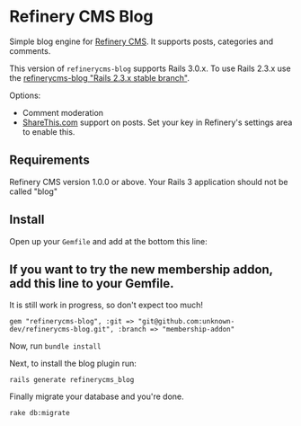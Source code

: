 # Refinery CMS Blog

Simple blog engine for [Refinery CMS](http://refinerycms.com). It supports posts, categories and comments.

This version of `refinerycms-blog` supports Rails 3.0.x. To use Rails 2.3.x use the [refinerycms-blog "Rails 2.3.x stable branch"](http://github.com/resolve/refinerycms-blog/tree/rails2-stable).

Options:

* Comment moderation
* [ShareThis.com](http://sharethis.com) support on posts. Set your key in Refinery's settings area to enable this.

## Requirements

Refinery CMS version 1.0.0 or above.
Your Rails 3 application should not be called "blog"

## Install

Open up your ``Gemfile`` and add at the bottom this line:

## If you want to try the new membership addon, add this line to your Gemfile. 
It is still work in progress, so don't expect too much!

	gem "refinerycms-blog", :git => "git@github.com:unknown-dev/refinerycms-blog.git", :branch => "membership-addon"

Now, run ``bundle install``

Next, to install the blog plugin run:

    rails generate refinerycms_blog

Finally migrate your database and you're done.

    rake db:migrate
